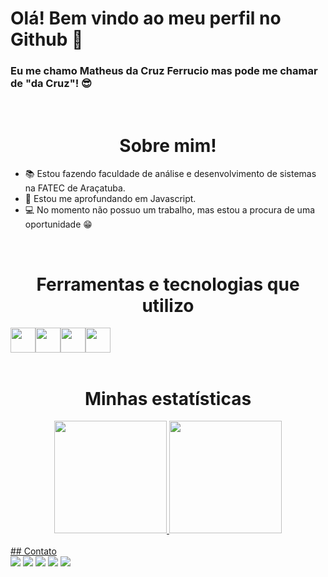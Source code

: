 # Olá! Bem vindo ao meu perfil no Github 👋
<h3>Eu me chamo Matheus da Cruz Ferrucio mas pode me chamar de "da Cruz"! 😎</h3>
<br>
<h1 style="text-align: center;">Sobre mim!</h1>

- 📚 Estou fazendo faculdade de análise e desenvolvimento de sistemas na FATEC de Araçatuba.
- 🤩 Estou me aprofundando em Javascript.
- 💻 No momento não possuo um trabalho, mas estou a procura de uma oportunidade 😁
<br>
<h1 style="text-align: center;">Ferramentas e tecnologias que utilizo</h1>

<div style="display:flex;">
  <img src="https://cdn.jsdelivr.net/gh/devicons/devicon/icons/git/git-original.svg" width="40" height="40"/>
  <img src="https://cdn.jsdelivr.net/gh/devicons/devicon/icons/html5/html5-original.svg" width="40" height="40"/>
  <img src="https://cdn.jsdelivr.net/gh/devicons/devicon/icons/css3/css3-original.svg" width="40" height="40"/>
  <img src="https://cdn.jsdelivr.net/gh/devicons/devicon/icons/javascript/javascript-original.svg" width="40" height="40"/>
</div>
<br>
<h1 style="text-align: center;">Minhas estatísticas</h1>
<div style="width: 100%; display: flex; justify-content: center;">
<a href="https://github.com/Matheusferrucio">
  <img height="180em" src="https://github-readme-stats.vercel.app/api/top-langs/?username=Matheusferrucio&layout=compact&langs_count=7&theme=dracula"/>
  <img height="180em" src="https://github-readme-stats.vercel.app/api?username=Matheusferrucio&show_icons=true&theme=dracula&include_all_commits=true&count_private=true"/>
</div>
<br>
## Contato

<div>
<a href="https://www.youtube.com/seu-canal-youtube-aqui" target="_blank"><img src="https://img.shields.io/badge/YouTube-FF0000?style=for-the-badge&logo=youtube&logoColor=white" target="_blank"></a>
<a href="https://instagram.com/dacruz_fer" target="_blank"><img src="https://img.shields.io/badge/-Instagram-%23E4405F?style=for-the-badge&logo=instagram&logoColor=white" target="_blank"></a>
<a href="https://www.twitch.tv/seu-usuário-aqui" target="_blank"><img src="https://img.shields.io/badge/Twitch-9146FF?style=for-the-badge&logo=twitch&logoColor=white" target="_blank"></a>
<a href = "mailto:contato@seu-usuário-aqui"><img src="https://img.shields.io/badge/Gmail-D14836?style=for-the-badge&logo=gmail&logoColor=white" target="_blank"></a>
<a href="https://www.linkedin.com/in/seu-usuário-linkedln-aqui" target="_blank"><img src="https://img.shields.io/badge/-LinkedIn-%230077B5?style=for-the-badge&logo=linkedin&logoColor=white" target="_blank"></a>   
</div>
